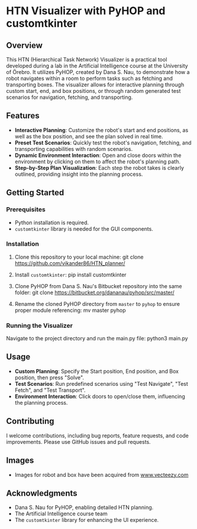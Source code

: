 # HTN Visualizer with PyHOP and customtkinter

## Overview
This HTN (Hierarchical Task Network) Visualizer is a practical tool developed during a lab in the Artificial Intelligence course at the University of Örebro. 
It utilizes PyHOP, created by Dana S. Nau, to demonstrate how a robot navigates within a room to perform tasks such as fetching and transporting boxes. 
The visualizer allows for interactive planning through custom start, end, and box positions, or through random generated test scenarios for navigation, fetching, and transporting.

## Features
- **Interactive Planning**: Customize the robot's start and end positions, as well as the box position, and see the plan solved in real time.
- **Preset Test Scenarios**: Quickly test the robot's navigation, fetching, and transporting capabilities with random scenarios.
- **Dynamic Environment Interaction**: Open and close doors within the environment by clicking on them to affect the robot's planning path.
- **Step-by-Step Plan Visualization**: Each step the robot takes is clearly outlined, providing insight into the planning process.

## Getting Started

### Prerequisites
- Python installation is required.
- `customtkinter` library is needed for the GUI components.

### Installation
1. Clone this repository to your local machine:
  git clone https://github.com/vikander86/HTN_planner/

2. Install `customtkinter`:
  pip install customtkinter

3. Clone PyHOP from Dana S. Nau's Bitbucket repository into the same folder:
  git clone https://bitbucket.org/dananau/pyhop/src/master/

4. Rename the cloned PyHOP directory from `master` to `pyhop` to ensure proper module referencing:
  mv master pyhop


### Running the Visualizer
Navigate to the project directory and run the main.py file:
  python3 main.py


## Usage
- **Custom Planning**: Specify the Start position, End position, and Box position, then press "Solve".
- **Test Scenarios**: Run predefined scenarios using "Test Navigate", "Test Fetch", and "Test Transport".
- **Environment Interaction**: Click doors to open/close them, influencing the planning process.

## Contributing
I welcome contributions, including bug reports, feature requests, and code improvements. Please use GitHub issues and pull requests.

## Images
- Images for robot and box have been acquired from www.vecteezy.com

## Acknowledgments
- Dana S. Nau for PyHOP, enabling detailed HTN planning.
- The Artificial Intelligence course team
- The `customtkinter` library for enhancing the UI experience.



